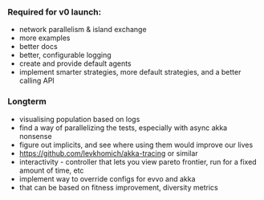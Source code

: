### Required for v0 launch:
- network parallelism & island exchange
- more examples
- better docs
- better, configurable logging
- create and provide default agents
- implement smarter strategies, more default strategies, and a better calling API 


### Longterm 
- visualising population based on logs
- find a way of parallelizing the tests, especially with async akka nonsense
- figure out implicits, and see where using them would improve our lives
- https://github.com/levkhomich/akka-tracing or similar
- interactivity - controller that lets you view pareto frontier, run for a fixed amount of time, etc
- implement way to override configs for evvo and akka
- that can be based on fitness improvement, diversity metrics 